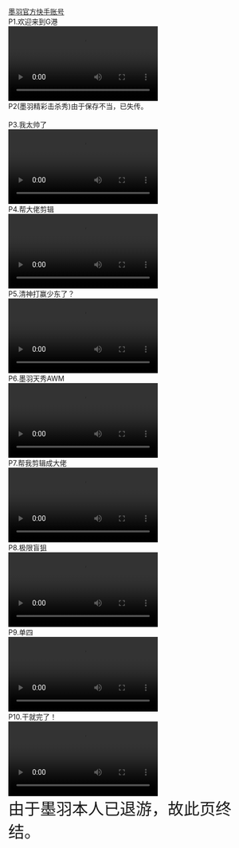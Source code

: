 <a href="https://live.kuaishou.com/profile/zg15269147591" target="_blank">墨羽官方快手账号</a><br />
P1.欢迎来到G港<br />
<video src="https://onedrive.gimhoy.com/1drv/aHR0cHM6Ly8xZHJ2Lm1zL3YvcyFBbmoxU2JnUUdqVHhoamgwd3dfdlhMY1NNRXZRP2U9VkdUNVk1.mp4" controls></video><br />
P2(墨羽精彩击杀秀)由于保存不当，已失传。 <br /><br />
P3.我太帅了<br />
<video src="https://onedrive.gimhoy.com/1drv/aHR0cHM6Ly8xZHJ2Lm1zL3YvcyFBbmoxU2JnUUdqVHhoamtySDI2WnBNUV9ESlBmP2U9a0l4M2g1.mp4" controls></video><br />
P4.帮大佬剪辑<br />
<video src="https://onedrive.gimhoy.com/1drv/aHR0cHM6Ly8xZHJ2Lm1zL3YvcyFBbmoxU2JnUUdqVHhoanB4VWR2UmJxNG1Pb2kyP2U9VGN4c3lL.mp4" controls></video><br />
P5.清神打赢少东了？<br />
<video src="https://onedrive.gimhoy.com/1drv/aHR0cHM6Ly8xZHJ2Lm1zL3YvcyFBbmoxU2JnUUdqVHhoajI5LTJ5UFFPRlRrWm03P2U9SmMyNzFT.mp4" controls></video><br />
P6.墨羽天秀AWM<br />
<video src="https://onedrive.gimhoy.com/1drv/aHR0cHM6Ly8xZHJ2Lm1zL3YvcyFBbmoxU2JnUUdqVHhoanZMbnJrVk9tbTZFLVlMP2U9TU1mOUxB.mp4" controls></video><br />
P7.帮我剪辑成大佬<br />
<video src="https://onedrive.gimhoy.com/1drv/aHR0cHM6Ly8xZHJ2Lm1zL3YvcyFBbmoxU2JnUUdqVHhoanphenRpSHo1Y2ZnWmtGP2U9aGRTYzJC.mp4" controls></video><br />
P8.极限盲狙<br />
<video src="https://onedrive.gimhoy.com/1drv/aHR0cHM6Ly8xZHJ2Lm1zL3YvcyFBbmoxU2JnUUdqVHhoajduVnJ3eEY1b3JPbDhBP2U9VWNMNmxI.mp4" controls></video><br />
P9.单四<br/>
<video src="https://link.jscdn.cn/1drv/aHR0cHM6Ly8xZHJ2Lm1zL3YvcyFBbmoxU2JnUUdqVHhod0NIenNVTXFBWWliYTQtP2U9ZkZCTTR3.mp4" controls></video><br />
P10.干就完了！<br />
<video src="https://link.jscdn.cn/1drv/aHR0cHM6Ly8xZHJ2Lm1zL3YvcyFBbmoxU2JnUUdqVHhobjkyVWhmQUdUMmNiaDl5P2U9aUFxM0tr.mp4" controls></video><br />
<font size=6>由于墨羽本人已退游，故此页终结。</font>
